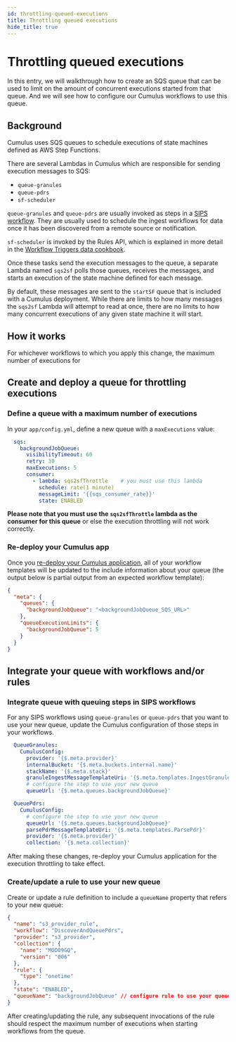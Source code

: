```yaml
---
id: throttling-queued-executions
title: Throttling queued executions
hide_title: true
---
```


# Throttling queued executions

In this entry, we will walkthrough how to create an SQS queue that can be used to limit on the amount of concurrent executions started from that queue. And we will see how to configure our Cumulus workflows to use this queue.

## Background

Cumulus uses SQS queues to schedule executions of state machines defined as AWS Step Functions.

There are several Lambdas in Cumulus which are responsible for sending execution messages to SQS:

- `queue-granules`
- `queue-pdrs`
- `sf-scheduler`

`queue-granules` and `queue-pdrs` are usually invoked as steps in a [SIPS workflow](data-cookbooks/sips-workflow.md). They are usually used to schedule the ingest workflows for data once it has been discovered from a remote source or notification.

`sf-scheduler` is invoked by the Rules API, which is explained in more detail in the [Workflow Triggers data cookbook](data-cookbooks/workflow-triggers).

Once these tasks send the execution messages to the queue, a separate Lambda named `sqs2sf` polls those queues, receives the messages, and starts an execution of the state machine defined for each message.

By default, these messages are sent to the `startSF` queue that is included with a Cumulus deployment. While there are limits to how many messages the `sqs2sf` Lambda will attempt to read at once, there are no limits to how many concurrent executions of any given state machine it will start.

## How it works

For whichever workflows to which you apply this change, the maximum number of executions for

## Create and deploy a queue for throttling executions

### Define a queue with a maximum number of executions

In your `app/config.yml`, define a new queue with a `maxExecutions` value:

```yaml
  sqs:
    backgroundJobQueue:
      visibilityTimeout: 60
      retry: 30
      maxExecutions: 5
      consumer:
        - lambda: sqs2sfThrottle    # you must use this lambda
          schedule: rate(1 minute)
          messageLimit: '{{sqs_consumer_rate}}'
          state: ENABLED
```

**Please note that you must use the `sqs2sfThrottle` lambda as the consumer for this queue** or else the execution throttling will not work correctly.

### Re-deploy your Cumulus app

Once you [re-deploy your Cumulus application](../deployment/deployment-readme#update-cumulus), all of your workflow templates will be updated to the include information about your queue (the output below is partial output from an expected workflow template):

```json
{
  "meta": {
    "queues": {
      "backgroundJobQueue": "<backgroundJobQueue_SQS_URL>"
    },
    "queueExecutionLimits": {
      "backgroundJobQueue": 5
    }
  }
}
```

## Integrate your queue with workflows and/or rules

### Integrate queue with queuing steps in SIPS workflows

For any SIPS workflows using `queue-granules` or `queue-pdrs` that you want to use your new queue, update the Cumulus configuration of those steps in your workflows.

```yaml
  QueueGranules:
    CumulusConfig:
      provider: '{$.meta.provider}'
      internalBucket: '{$.meta.buckets.internal.name}'
      stackName: '{$.meta.stack}'
      granuleIngestMessageTemplateUri: '{$.meta.templates.IngestGranule}'
      # configure the step to use your new queue
      queueUrl: '{$.meta.queues.backgroundJobQueue}'
```

```yaml
  QueuePdrs:
    CumulusConfig:
      # configure the step to use your new queue
      queueUrl: '{$.meta.queues.backgroundJobQueue}'
      parsePdrMessageTemplateUri: '{$.meta.templates.ParsePdr}'
      provider: '{$.meta.provider}'
      collection: '{$.meta.collection}'
```

After making these changes, re-deploy your Cumulus application for the execution throttling to take effect.

### Create/update a rule to use your new queue

Create or update a rule definition to include a `queueName` property that refers to your new queue:

```json
{
  "name": "s3_provider_rule",
  "workflow": "DiscoverAndQueuePdrs",
  "provider": "s3_provider",
  "collection": {
    "name": "MOD09GQ",
    "version": "006"
  },
  "rule": {
    "type": "onetime"
  },
  "state": "ENABLED",
  "queueName": "backgroundJobQueue" // configure rule to use your queue
}
```

After creating/updating the rule, any subsequent invocations of the rule should respect the maximum number of executions when starting workflows from the queue.
